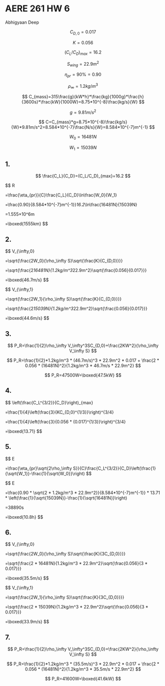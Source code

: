 # AERE 261 HW 6

Abhigyaan Deep

$$
C_{D,0}=0.017
$$

$$
K=0.056
$$

$$
(C_L/C_D)_{max}=16.2
$$

$$
S_{wing}=22.9m^2
$$

$$
\eta_{pr}=90\%=0.90
$$

$$
\rho_\infty=1.2kg/m^3
$$

$$
C_{mass}=315\frac{g}{kW*h}*\frac{kg}{1000g}*\frac{h}{3600s}*\frac{kW}{1000W}=8.75*10^{-8}\frac{kg/s}{W}
$$

$$
g=9.81m/s^2
$$

$$
C=C_{mass}*g=8.75*10^{-8}\frac{kg/s}{W}*9.81m/s^2=8.584*10^{-7}\frac{N/s}{W}=8.584*10^{-7}m^{-1}
$$

$$
W_0=16481N
$$

$$
W_1=15039N
$$

## 1.

$$
\frac{C_L}{C_D}=(C_L/C_D)_{max}=16.2
$$

$$
R

=\frac{\eta_{pr}}{C}\frac{C_L}{C_D}\ln\frac{W_0}{W_1}

=\frac{0.90}{8.584*10^{-7}m^{-1}}*16.2*\ln\frac{16481N}{15039N}

=1.555×10^6m

=\boxed{1555km}
$$

## 2.

$$
V_{\infty,0}

=\sqrt{\frac{2W_0}{\rho_\infty S}\sqrt{\frac{K}{C_{D,0}}}}

=\sqrt{\frac{2*16481N}{1.2kg/m^3*22.9m^2}\sqrt{\frac{0.056}{0.017}}}

=\boxed{46.7m/s}
$$

$$
V_{\infty,1}

=\sqrt{\frac{2W_1}{\rho_\infty S}\sqrt{\frac{K}{C_{D,0}}}}

=\sqrt{\frac{2*15039N}{1.2kg/m^3*22.9m^2}\sqrt{\frac{0.056}{0.017}}}

=\boxed{44.6m/s}
$$

## 3.

$$
P_R=\frac{1}{2}\rho_\infty V_\infty^3SC_{D,0}+\frac{2KW^2}{\rho_\infty V_\infty S}
$$

$$
P_R=\frac{1}{2}*1.2kg/m^3 * (46.7m/s)^3 * 22.9m^2 * 0.017 + \frac{2 * 0.056 * (16481N)^2}{1.2kg/m^3 * 46.7m/s * 22.9m^2}
$$

$$
P_R=47500W=\boxed{47.5kW}
$$

## 4.

$$
\left(\frac{C_L^{3/2}}{C_D}\right)_{max}

=\frac{1}{4}\left(\frac{3}{KC_{D,0}^{1/3}}\right)^{3/4}

=\frac{1}{4}\left(\frac{3}{0.056 * (0.017)^{1/3}}\right)^{3/4}

=\boxed{13.71}
$$

## 5.

$$
E

=\frac{\eta_{pr}\sqrt{2\rho_\infty S}}{C}\frac{C_L^{3/2}}{C_D}\left(\frac{1}{\sqrt{W_1}}-\frac{1}{\sqrt{W_0}}\right)
$$

$$
E


=\frac{0.90 * \sqrt{2 * 1.2kg/m^3 * 22.9m^2}}{8.584*10^{-7}m^{-1}} * 13.71 * \left(\frac{1}{\sqrt{15039N}}-\frac{1}{\sqrt{16481N}}\right)

=38890s

=\boxed{10.8h}
$$

## 6.

$$
V_{\infty,0}

=\sqrt{\frac{2W_0}{\rho_\infty S}\sqrt{\frac{K}{3C_{D,0}}}}

=\sqrt{\frac{2 * 16481N}{1.2kg/m^3 * 22.9m^2}\sqrt{\frac{0.056}{3 * 0.017}}}

=\boxed{35.5m/s}
$$

$$
V_{\infty,1}

=\sqrt{\frac{2W_1}{\rho_\infty S}\sqrt{\frac{K}{3C_{D,0}}}}

=\sqrt{\frac{2 * 15039N}{1.2kg/m^3 * 22.9m^2}\sqrt{\frac{0.056}{3 * 0.017}}}

=\boxed{33.9m/s}
$$

## 7.

$$
P_R=\frac{1}{2}\rho_\infty V_\infty^3SC_{D,0}+\frac{2KW^2}{\rho_\infty V_\infty S}
$$

$$
P_R=\frac{1}{2}*1.2kg/m^3 * (35.5m/s)^3 * 22.9m^2 * 0.017 + \frac{2 * 0.056 * (16481N)^2}{1.2kg/m^3 * 35.5m/s * 22.9m^2}
$$

$$
P_R=41600W=\boxed{41.6kW}
$$
